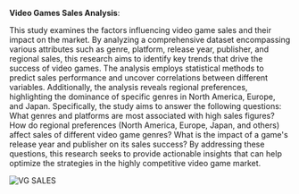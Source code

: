 **Video Games Sales Analysis**:

This study examines the factors influencing video game sales and their impact on the market. By analyzing a comprehensive dataset encompassing various attributes such as genre, platform, release year, publisher, and regional sales, this research aims to identify key trends that drive the success of video games. The analysis employs statistical methods to predict sales performance and uncover correlations between different variables. Additionally, the analysis reveals regional preferences, highlighting the dominance of specific genres in North America, Europe, and Japan.
Specifically, the study aims to answer the following questions:
What genres and platforms are most associated with high sales figures?
How do regional preferences (North America, Europe, Japan, and others) affect sales of different video game genres?
What is the impact of a game's release year and publisher on its sales success?
By addressing these questions, this research seeks to provide actionable insights that can help optimize the strategies in the highly competitive video game market.

![VG SALES](https://github.com/meghu03/Video-Games-Sales-Analysis/assets/116013635/05d1a747-763a-4294-9cca-0ed0992734fc)
